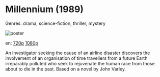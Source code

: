 # Millennium (1989)

Genres: drama, science-fiction, thriller, mystery

![poster](http://image.tmdb.org/t/p/w500/ll2YocDnf0zd1c0LvjlSJCILtIF.jpg)

en:
  [720p](magnet:?xt=urn:btih:9AD9EEBD40448B633B19EA46910A05CAB6B7A079&tr=udp://glotorrents.pw:6969/announce&tr=udp://tracker.opentrackr.org:1337/announce&tr=udp://torrent.gresille.org:80/announce&tr=udp://tracker.openbittorrent.com:80&tr=udp://tracker.coppersurfer.tk:6969&tr=udp://tracker.leechers-paradise.org:6969&tr=udp://p4p.arenabg.ch:1337&tr=udp://tracker.internetwarriors.net:1337)
  [1080p](magnet:?xt=urn:btih:8843E0E330CB17249CB73654D840B29F52C3856C&tr=udp://glotorrents.pw:6969/announce&tr=udp://tracker.opentrackr.org:1337/announce&tr=udp://torrent.gresille.org:80/announce&tr=udp://tracker.openbittorrent.com:80&tr=udp://tracker.coppersurfer.tk:6969&tr=udp://tracker.leechers-paradise.org:6969&tr=udp://p4p.arenabg.ch:1337&tr=udp://tracker.internetwarriors.net:1337)
  


An investigator seeking the cause of an airline disaster discovers the involvement of an organisation of time travellers from a future Earth irreparably polluted who seek to rejuvenate the human race from those about to die in the past. Based on a novel by John Varley.